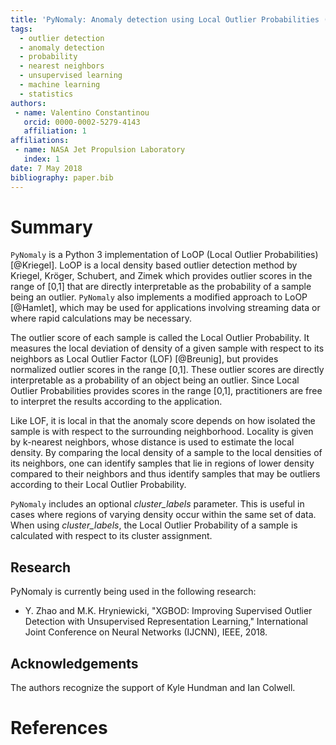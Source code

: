 ```yaml
---
title: 'PyNomaly: Anomaly detection using Local Outlier Probabilities (LoOP).'
tags:
  - outlier detection
  - anomaly detection
  - probability
  - nearest neighbors
  - unsupervised learning
  - machine learning
  - statistics
authors:
 - name: Valentino Constantinou
   orcid: 0000-0002-5279-4143
   affiliation: 1
affiliations:
 - name: NASA Jet Propulsion Laboratory
   index: 1
date: 7 May 2018
bibliography: paper.bib
---
```


# Summary

``PyNomaly`` is a Python 3 implementation of LoOP (Local Outlier
Probabilities) [@Kriegel]. LoOP is a local density based outlier detection
method by Kriegel, Kröger, Schubert, and Zimek which provides
outlier scores in the range of [0,1] that are directly
interpretable as the probability of a sample being an outlier.
``PyNomaly`` also implements a modified approach to LoOP [@Hamlet], which may be used for applications involving
streaming data or where rapid calculations may be necessary.

The outlier score of each sample is called the Local Outlier
Probability. It measures the local deviation of density of a
given sample with respect to its neighbors as Local Outlier
Factor (LOF) [@Breunig], but provides normalized outlier scores in the
range [0,1]. These outlier scores are directly interpretable
as a probability of an object being an outlier. Since Local
Outlier Probabilities provides scores in the range [0,1],
practitioners are free to interpret the results according to
the application.

Like LOF, it is local in that the anomaly score depends on
how isolated the sample is with respect to the surrounding
neighborhood. Locality is given by k-nearest neighbors,
whose distance is used to estimate the local density.
By comparing the local density of a sample to the local
densities of its neighbors, one can identify samples that
lie in regions of lower density compared to their neighbors
and thus identify samples that may be outliers according to
their Local Outlier Probability.

``PyNomaly`` includes an optional _cluster_labels_ parameter.
This is useful in cases where regions of varying density
occur within the same set of data. When using _cluster_labels_,
the Local Outlier Probability of a sample is calculated with
respect to its cluster assignment.

## Research

PyNomaly is currently being used in the following research:

- Y. Zhao and M.K. Hryniewicki, "XGBOD: Improving Supervised
Outlier Detection with Unsupervised Representation Learning,"
International Joint Conference on Neural Networks (IJCNN),
IEEE, 2018.

## Acknowledgements

The authors recognize the support of Kyle Hundman and Ian Colwell.

# References